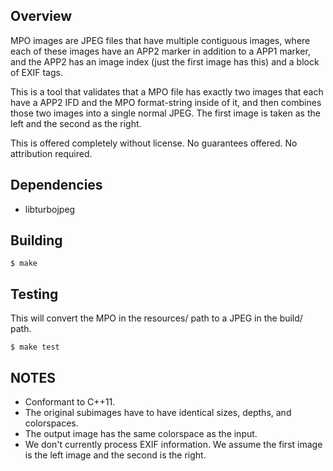 ## Overview

MPO images are JPEG files that have multiple contiguous images, where each of these images have an APP2 marker in addition to a APP1 marker, and the APP2 has an image index (just the first image has this) and a block of EXIF tags.

This is a tool that validates that a MPO file has exactly two images that each have a APP2 IFD and the MPO format-string inside of it, and then combines those two images into a single normal JPEG. The first image is taken as the left and the second as the right.

This is offered completely without license. No guarantees offered. No attribution required.


## Dependencies

- libturbojpeg


## Building

```
$ make
```


## Testing

This will convert the MPO in the resources/ path to a JPEG in the build/ path.

```
$ make test
```


## NOTES

- Conformant to C++11.
- The original subimages have to have identical sizes, depths, and colorspaces.
- The output image has the same colorspace as the input.
- We don't currently process EXIF information. We assume the first image is the left image and the second is the right.
